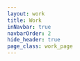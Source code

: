 ```yaml
---
layout: work
title: Work
inNavbar: true
navbarOrder: 2
hide_header: true
page_class: work_page
---
```

